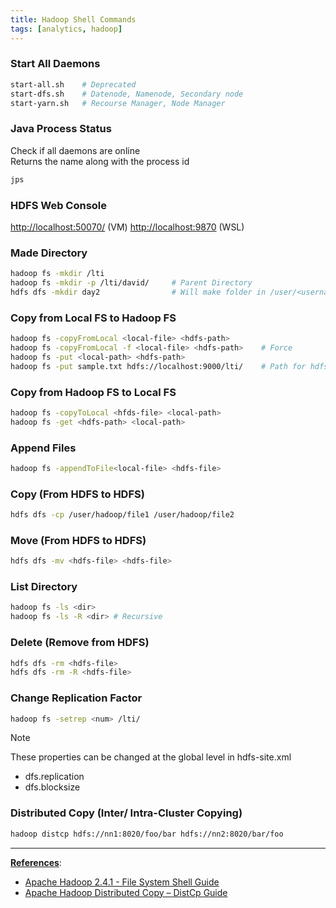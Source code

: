 ```yaml
---
title: Hadoop Shell Commands
tags: [analytics, hadoop]
---
```


### Start All Daemons

````bash
start-all.sh 	# Deprecated
start-dfs.sh 	# Datenode, Namenode, Secondary node
start-yarn.sh 	# Recourse Manager, Node Manager
````

### Java Process Status

Check if all daemons are online  
Returns the name along with the process id

````bash
jps 
````

### HDFS Web Console

<http://localhost:50070/> (VM)
<http://localhost:9870> (WSL)

### Made Directory

````bash
hadoop fs -mkdir /lti
hadoop fs -mkdir -p /lti/david/ 	# Parent Directory
hdfs dfs -mkdir day2 				# Will make folder in /user/<username>/
````

### Copy from Local FS to Hadoop FS

````bash
hadoop fs -copyFromLocal <local-file> <hdfs-path>
hadoop fs -copyFromLocal -f <local-file> <hdfs-path> 	# Force
hadoop fs -put <local-path> <hdfs-path>
hadoop fs -put sample.txt hdfs://localhost:9000/lti/ 	# Path for hdfs on other system
````

### Copy from Hadoop FS to Local FS

````bash
hadoop fs -copyToLocal <hfds-file> <local-path>
hadoop fs -get <hdfs-path> <local-path>
````

### Append Files

````bash
hadoop fs -appendToFile<local-file> <hdfs-file>
````

### Copy (From HDFS to HDFS)

````bash
hdfs dfs -cp /user/hadoop/file1 /user/hadoop/file2
````

### Move (From HDFS to HDFS)

````bash
hdfs dfs -mv <hdfs-file> <hdfs-file>
````

### List Directory

````bash
hadoop fs -ls <dir>
hadoop fs -ls -R <dir> # Recursive
````

### Delete (Remove from HDFS)

````bash
hdfs dfs -rm <hdfs-file>
hdfs dfs -rm -R <hdfs-file>
````

### Change Replication Factor

````bash
hadoop fs -setrep <num> /lti/
````

 > [!NOTE]
 > These properties can be changed at the global level in hdfs-site.xml
 > * dfs.replication
 > * dfs.blocksize

### Distributed Copy (Inter/ Intra-Cluster Copying)

````bash
hadoop distcp hdfs://nn1:8020/foo/bar hdfs://nn2:8020/bar/foo
````

---

**<u>References</u>**:

* [Apache Hadoop 2.4.1 - File System Shell Guide](https://hadoop.apache.org/docs/r2.4.1/hadoop-project-dist/hadoop-common/FileSystemShell.html)
* [Apache Hadoop Distributed Copy – DistCp Guide](https://hadoop.apache.org/docs/current/hadoop-distcp/DistCp.html)